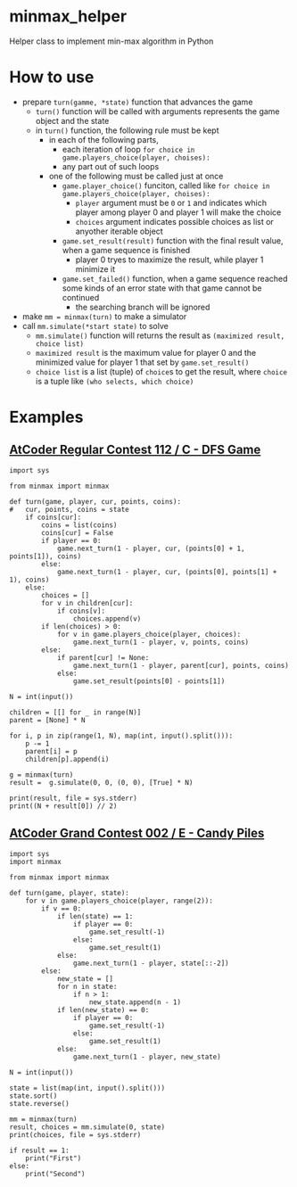 # minmax_helper
Helper class to implement min-max algorithm in Python

# How to use
- prepare `turn(gamme, *state)` function that advances the game
	- `turn()` function will be called with arguments represents the game object and the state
	- in `turn()` function, the following rule must be kept
		- in each of the following parts,
			- each iteration of loop `for choice in game.players_choice(player, choises):`
			- any part out of such loops
		- one of the following must be called just at once
			- `game.player_choice()` funciton, called like `for choice in game.players_choice(player, choises):`
				- `player` argument must be `0` or `1` and indicates which player among player 0 and player 1 will make the choice
				- `choices` argument indicates possible choices as list or anyother iterable object
			- `game.set_result(result)` function with the final result value, when a game sequence is finished
				- player 0 tryes to maximize the result, while player 1 minimize it
			- `game.set_failed()` function, when a game sequence reached some kinds of an error state with that game cannot be continued
				- the searching branch will be ignored
- make `mm = minmax(turn)` to make a simulator
- call `mm.simulate(*start state)` to solve
	- `mm.simulate()` function will returns the result as `(maximized result, choice list)`
	- `maximized result` is the maximum value for player 0 and the minimized value for player 1 that set by `game.set_result()`
	- `choice list` is a list (tuple) of `choice`s to get the result, where `choice` is a tuple like `(who selects, which choice)`

# Examples
## [AtCoder Regular Contest 112 / C - DFS Game](https://atcoder.jp/contests/arc112/tasks/arc112_c)
```
import sys

from minmax import minmax

def turn(game, player, cur, points, coins):
#	cur, points, coins = state
	if coins[cur]:
		coins = list(coins)
		coins[cur] = False
		if player == 0:
			game.next_turn(1 - player, cur, (points[0] + 1, points[1]), coins)
		else:
			game.next_turn(1 - player, cur, (points[0], points[1] + 1), coins)
	else:
		choices = []
		for v in children[cur]:
			if coins[v]:
				choices.append(v)
		if len(choices) > 0:
			for v in game.players_choice(player, choices):
				game.next_turn(1 - player, v, points, coins)
		else:
			if parent[cur] != None:
				game.next_turn(1 - player, parent[cur], points, coins)
			else:
				game.set_result(points[0] - points[1])

N = int(input())

children = [[] for _ in range(N)]
parent = [None] * N

for i, p in zip(range(1, N), map(int, input().split())):
	p -= 1
	parent[i] = p
	children[p].append(i)

g = minmax(turn)
result =  g.simulate(0, 0, (0, 0), [True] * N)

print(result, file = sys.stderr)
print((N + result[0]) // 2)
```

## [AtCoder Grand Contest 002 / E - Candy Piles](https://atcoder.jp/contests/agc002/tasks/agc002_e)

```
import sys
import minmax

from minmax import minmax

def turn(game, player, state):
	for v in game.players_choice(player, range(2)):
		if v == 0:
			if len(state) == 1:
				if player == 0:
					game.set_result(-1)
				else:
					game.set_result(1)
			else:
				game.next_turn(1 - player, state[::-2])
		else:
			new_state = []
			for n in state:
				if n > 1:
					new_state.append(n - 1)
			if len(new_state) == 0:
				if player == 0:
					game.set_result(-1)
				else:
					game.set_result(1)
			else:
				game.next_turn(1 - player, new_state)

N = int(input())

state = list(map(int, input().split()))
state.sort()
state.reverse()

mm = minmax(turn)
result, choices = mm.simulate(0, state)
print(choices, file = sys.stderr)

if result == 1:
	print("First")
else:
	print("Second")

```

